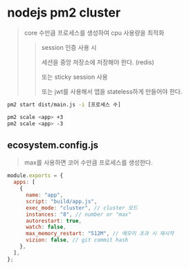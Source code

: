 # nodejs pm2 cluster

> core 수만큼 프로세스를 생성하여 cpu 사용량을 최적화
>
> > session 인증 사용 시
> >
> > 세션을 중앙 저장소에 저장해야 한다. (redis)
> >
> > 또는 sticky session 사용
> >
> > 또는 jwt를 사용해서 앱을 stateless하게 만들어야 한다.

```sh
pm2 start dist/main.js -i [프로세스 수]

pm2 scale <app> +3
pm2 scale <app> -3
```

## ecosystem.config.js

> max를 사용하면 코어 수만큼 프로세스를 생성한다.

```js
module.exports = {
  apps: [
    {
      name: "app",
      script: "build/app.js",
      exec_mode: "cluster", // cluster 모드
      instances: "8", // number or "max"
      autorestart: true,
      watch: false,
      max_memory_restart: "512M", // 메모리 초과 시 재시작
      vizion: false, // git commit hash
    },
  ],
};
```
